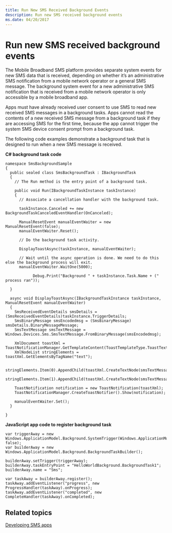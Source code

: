 ```yaml
---
title: Run New SMS Received Background Events
description: Run new SMS received background events
ms.date: 04/20/2017
---
```


# Run new SMS received background events


The Mobile Broadband SMS platform provides separate system events for new SMS data that is received, depending on whether it’s an administrative SMS notification from a mobile network operator or a general SMS message. The background system event for a new administrative SMS notification that is received from a mobile network operator is only accessible by a mobile broadband app.

Apps must have already received user consent to use SMS to read new received SMS messages in a background tasks. Apps cannot read the contents of a new received SMS message from a background task if they are accessing SMS for the first time, because the app cannot trigger the system SMS device consent prompt from a background task.

The following code examples demonstrate a background task that is designed to run when a new SMS message is received.

**C# background task code**

``` syntax
namespace SmsBackgroundSample
{
  public sealed class SmsBackgroundTask : IBackgroundTask
  { 
    // The Run method is the entry point of a background task.

    public void Run(IBackgroundTaskInstance taskInstance)
    {
      // Associate a cancellation handler with the background task.

      taskInstance.Canceled += new BackgroundTaskCanceledEventHandler(OnCanceled);

      ManualResetEvent manualEventWaiter = new ManualResetEvent(false);
      manualEventWaiter.Reset();

      // Do the background task activity.

      DisplayToastAsync(taskInstance, manualEventWaiter);

      // Wait until the async operation is done. We need to do this else the background process will exit.
      manualEventWaiter.WaitOne(5000);

            Debug.Print("Background " + taskInstance.Task.Name + (" process ran"));

  }

  async void DisplayToastAsync(IBackgroundTaskInstance taskInstance, ManualResetEvent manualEventWaiter)
  {
    SmsReceivedEventDetails smsDetails = (SmsReceivedEventDetails)taskInstance.TriggerDetails;
    SmsBinaryMessage smsEncodedmsg = (SmsBinaryMessage) smsDetails.BinaryMessageMessage;
    SmsTextMessage smsTextMessage = Windows.Devices.Sms.SmsTextMessage.FromBinaryMessage(smsEncodedmsg);

    XmlDocument toastXml = ToastNotificationManager.GetTemplateContent(ToastTemplateType.ToastText02);
    XmlNodeList stringElements = toastXml.GetElementsByTagName("text");

    stringElements.Item(0).AppendChild(toastXml.CreateTextNode(smsTextMessage.From));
    stringElements.Item(1).AppendChild(toastXml.CreateTextNode(smsTextMessage.Body));

    ToastNotification notification = new ToastNotification(toastXml);
    ToastNotificationManager.CreateToastNotifier().Show(notification);

    manualEventWaiter.Set();
  }

}
```

**JavaScript app code to register background task**

``` syntax
var triggerAway = new Windows.ApplicationModel.Background.SystemTrigger(Windows.ApplicationModel.Background.SystemTriggerType.smsReceived, false);
var builderAway = new Windows.ApplicationModel.Background.BackgroundTaskBuilder();

builderAway.setTrigger(triggerAway);
builderAway.taskEntryPoint = "HelloWorldBackground.BackgroundTask1";
builderAway.name = "Sms";

var taskAway = builderAway.register();
taskAway.addEventListener("progress", new ProgressHandler(taskAway).onProgress);
taskAway.addEventListener("completed", new CompleteHandler(taskAway).onCompleted);
```

## <span id="related_topics"></span>Related topics


[Developing SMS apps](developing-sms-apps.md)

 

 






